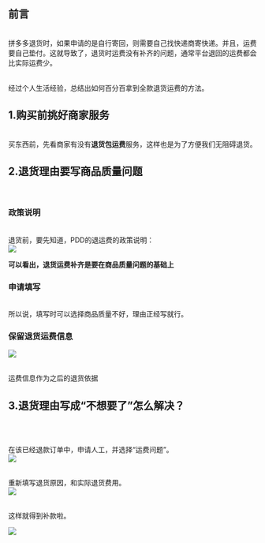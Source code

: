 
## 前言

<br>拼多多退货时，如果申请的是自行寄回，则需要自己找快递商寄快递。并且，运费要自己垫付。这就导致了，退货时运费没有补齐的问题，通常平台退回的运费都会比实际运费少。

<br>经过个人生活经验，总结出如何百分百拿到全款退货运费的方法。


## 1.购买前挑好商家服务

<br>买东西前，先看商家有没有**退货包运费**服务，这样也是为了方便我们无阻碍退货。



## 2.退货理由要写商品质量问题

<br>

### 政策说明

<br>退货前，要先知道，PDD的退运费的政策说明：
<br>
![](PDD_Returns.assets/退运费政策.jpg)


**可以看出，退货运费补齐是要在商品质量问题的基础上**


### 申请填写

<br>所以说，填写时可以选择商品质量不好，理由正经写就行。



### 保留退货运费信息



![](PDD_Returns.assets/保存退货运费信息.png)

<br>运费信息作为之后的退货依据



## 3.退货理由写成“不想要了”怎么解决？
<br>

<br>在该已经退款订单中，申请人工，并选择“运费问题”。
<br>
![](PDD_Returns.assets/退货B方案成功.jpg)



<br>重新填写退货原因，和实际退货费用。
<br>
![](PDD_Returns.assets/重写退货原因.jpg)


<br>这样就得到补款啦。
<br>

![](PDD_Returns.assets/退货运费申请成功.jpg)